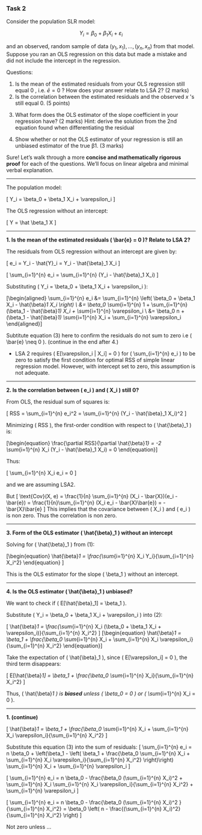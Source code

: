 ### Task 2
Consider the population SLR model:

$$
Y_i=\beta_0+\beta_1 X_i+\varepsilon_i
$$

and an observed, random sample of data $\left(y_1, x_1\right), \ldots,\left(y_n, x_n\right)$ from that model. Suppose you ran an OLS regression on this data but made a mistake and did not include the intercept in the regression.

Questions:
1. Is the mean of the estimated residuals from your OLS regression still equal 0 , i.e. $\bar{e}=0$ ? How does your answer relate to LSA 2? (2 marks)
2. Is the correlation between the estimated residuals and the observed $x$ 's still equal 0. (5 points)
<!-- 
Hint: look at the second equation found when differentiating the residual sum of squares with respect to $\beta_1$. -->
3. What form does the OLS estimator of the slope coefficient in your regression have? (2 marks)
Hint: derive the solution from the 2nd equation found when differentiating the residual

4. Show whether or not the OLS estimator of your regression is still an unbiased
estimator of the true β1. (3 marks)



Sure! Let’s walk through a more **concise and mathematically rigorous proof** for each of the questions. We’ll focus on linear algebra and minimal verbal explanation.

---

The population model:

\[
Y_i = \beta_0 + \beta_1 X_i + \varepsilon_i
\]

The OLS regression without an intercept:

\[
Y = \hat \beta_1 X
\]


---

**1. Is the mean of the estimated residuals \( \bar{e} = 0 \)? Relate to LSA 2?**

The residuals from OLS regression without an intercept are given by:

\[
e_i = Y_i - \hat{Y}_i = Y_i - \hat{\beta}_1 X_i
\]

\[
\sum_{i=1}^{n} e_i = \sum_{i=1}^{n} (Y_i - \hat{\beta}_1 X_i)
\]

Substituting \( Y_i = \beta_0 + \beta_1 X_i + \varepsilon_i \):

\[\begin{aligned}
\sum_{i=1}^{n} e_i &= \sum_{i=1}^{n} \left( \beta_0 + \beta_1 X_i - \hat{\beta}_1 X_i \right) \\
&= \beta_0 \sum_{i=1}^{n} 1 + \sum_{i=1}^{n} (\beta_1 - \hat{\beta}_1) X_i + \sum_{i=1}^{n} \varepsilon_i \\
&= \beta_0 n + (\beta_1 - \hat{\beta}_1) \sum_{i=1}^{n} X_i + \sum_{i=1}^{n} \varepsilon_i
\end{aligned}\]

Subtitute equation (3) here to confirm the residuals do not sum to zero i.e \( \bar{e} \neq 0 \). (continue in the end after 4.)


- LSA 2 requires \( E[\varepsilon_i | X_i] = 0 \) for \( \sum_{i=1}^{n} e_i \) to be zero to satisfy the first condition for optimal RSS of simple linear regression model. However, with intercept set to zero, this assumption is not adequate.

---

**2. Is the correlation between \( e_i \) and \( X_i \) still 0?**

From OLS, the residual sum of squares is:

\[
RSS = \sum_{i=1}^{n} e_i^2 = \sum_{i=1}^{n} (Y_i - \hat{\beta}_1 X_i)^2
\]

Minimizing \( RSS \), the first-order condition with respect to \( \hat{\beta}_1 \) is:

\[\begin{equation}
\frac{\partial RSS}{\partial \hat{\beta}_1} = -2 \sum_{i=1}^{n} X_i (Y_i - \hat{\beta}_1 X_i) = 0
\end{equation}\]

Thus:

\[
\sum_{i=1}^{n} X_i e_i = 0
\]

and we are assuming LSA2.

But \[
\text{Cov}(X, e) = \frac{1}{n} \sum_{i=1}^{n} (X_i - \bar{X})(e_i - \bar{e}) = \frac{1}{n}\sum_{i=1}^{n} (X_i e_i - \bar{X}\bar{e}) = -\bar{X}\bar{e}
\]
This implies that the covariance between \( X_i \) and \( e_i \) is non zero. Thus the correlation is non zero.

---

**3. Form of the OLS estimator \( \hat{\beta}_1 \) without an intercept**


Solving for \( \hat{\beta}_1 \) from (1):

\[\begin{equation}
\hat{\beta}_1 = \frac{\sum_{i=1}^{n} X_i Y_i}{\sum_{i=1}^{n} X_i^2} \end{equation}
\]

This is the OLS estimator for the slope \( \beta_1 \) without an intercept.

---

**4. Is the OLS estimator \( \hat{\beta}_1 \) unbiased?**

We want to check if \( E[\hat{\beta}_1] = \beta_1 \). 

Substitute \( Y_i = \beta_0 + \beta_1 X_i + \varepsilon_i \) into (2):

\[
\hat{\beta}_1 = \frac{\sum_{i=1}^{n} X_i (\beta_0 + \beta_1 X_i + \varepsilon_i)}{\sum_{i=1}^{n} X_i^2}
\]
\[\begin{equation}
\hat{\beta}_1 = \beta_1 + \frac{\beta_0 \sum_{i=1}^{n} X_i + \sum_{i=1}^{n} X_i \varepsilon_i}{\sum_{i=1}^{n} X_i^2}
\end{equation}\]


Take the expectation of \( \hat{\beta}_1 \), since \( E[\varepsilon_i] = 0 \), the third term disappears:

\[
E[\hat{\beta}_1] = \beta_1 + \frac{\beta_0 \sum_{i=1}^{n} X_i}{\sum_{i=1}^{n} X_i^2}
\]

Thus, \( \hat{\beta}_1 \) is **biased** unless \( \beta_0 = 0 \) or  \( \sum_{i=1}^{n} X_i = 0 \).

---

**1. (continue)**

\[
\hat{\beta}_1 = \beta_1 + \frac{\beta_0 \sum_{i=1}^{n} X_i + \sum_{i=1}^{n} X_i \varepsilon_i}{\sum_{i=1}^{n} X_i^2}
\]

Substitute this equation (3) into the sum of residuals:
\[
\sum_{i=1}^{n} e_i = n \beta_0 + \left(\beta_1 - \left( \beta_1 + \frac{\beta_0 \sum_{i=1}^{n} X_i + \sum_{i=1}^{n} X_i \varepsilon_i}{\sum_{i=1}^{n} X_i^2} \right)\right) \sum_{i=1}^{n} X_i + \sum_{i=1}^{n} \varepsilon_i
\]

\[
\sum_{i=1}^{n} e_i = n \beta_0 - \frac{\beta_0 (\sum_{i=1}^{n} X_i)^2 + \sum_{i=1}^{n} X_i \sum_{i=1}^{n} X_i \varepsilon_i}{\sum_{i=1}^{n} X_i^2} + \sum_{i=1}^{n} \varepsilon_i
\]
<!-- ( \(E[\sum_{i=1}^{n} X_i \varepsilon_i] = \sum_{i=1}^{n} X_i E[\varepsilon_i] = 0\) ) -->
\[
\sum_{i=1}^{n} e_i = n \beta_0 - \frac{\beta_0 (\sum_{i=1}^{n} X_i)^2 }{\sum_{i=1}^{n} X_i^2} = \beta_0 \left( n - \frac{(\sum_{i=1}^{n} X_i)^2}{\sum_{i=1}^{n} X_i^2} \right) 
\]

Not zero unless ...